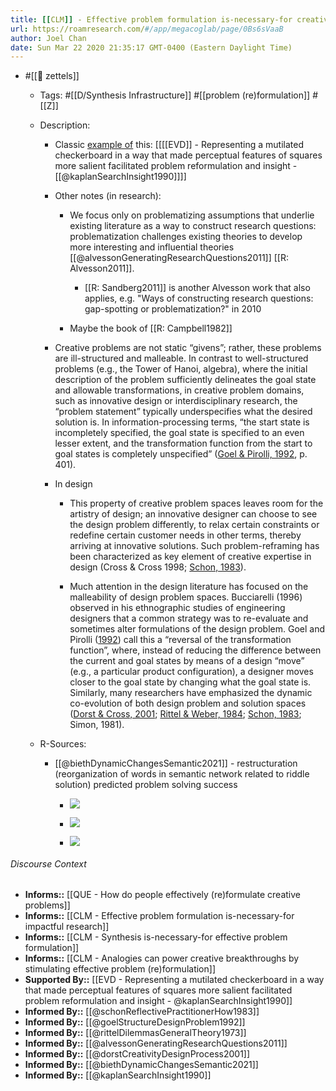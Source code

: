 ```yaml
---
title: [[CLM]] - Effective problem formulation is-necessary-for creative knowledge work
url: https://roamresearch.com/#/app/megacoglab/page/0Bs6sVaaB
author: Joel Chan
date: Sun Mar 22 2020 21:35:17 GMT-0400 (Eastern Daylight Time)
---
```


- #[[🌲 zettels]]

    - Tags: #[[D/Synthesis Infrastructure]] #[[problem (re)formulation]] #[[Z]]

    - Description:

        - Classic [example of]([[SupportedBy]]) this: [[[[EVD]] - Representing a mutilated checkerboard in a way that made perceptual features of squares more salient facilitated problem reformulation and insight - [[@kaplanSearchInsight1990]]]]

        - Other notes (in research):

            - We focus only on problematizing assumptions
that underlie existing literature as a way to construct research questions: problematization challenges existing theories to develop more interesting and influential theories [[@alvessonGeneratingResearchQuestions2011]] [[R: Alvesson2011]].

                - [[R: Sandberg2011]] is another Alvesson work that also applies, e.g. "Ways of constructing research questions: gap-spotting or problematization?" in 2010

            - Maybe the book of  [[R: Campbell1982]]

        - Creative problems are not static “givens”; rather, these problems are ill-structured and malleable. In contrast to well-structured problems (e.g., the Tower of Hanoi, algebra), where the initial description of the problem sufficiently delineates the goal state and allowable transformations, in creative problem domains, such as innovative design or interdisciplinary research, the “problem statement” typically underspecifies what the desired solution is. In information-processing terms, “the start state is incompletely specified, the goal state is specified to an even lesser extent, and the transformation function from the start to goal states is completely unspecified” ([Goel & Pirolli, 1992]([[@goelStructureDesignProblem1992]]), p. 401).

        - In design

            - This property of creative problem spaces leaves room for the artistry of design; an innovative designer can choose to see the design problem differently, to relax certain constraints or redefine certain customer needs in other terms, thereby arriving at innovative solutions. Such problem-reframing has been characterized as key element of creative expertise in design (Cross & Cross 1998; [Schon, 1983]([[@schonReflectivePractitionerHow1983]])).

            - Much attention in the design literature has focused on the malleability of design problem spaces. Bucciarelli (1996) observed in his ethnographic studies of engineering designers that a common strategy was to re-evaluate and sometimes alter formulations of the design problem. Goel and Pirolli ([1992]([[@goelStructureDesignProblem1992]])) call this a “reversal of the transformation function”, where, instead of reducing the difference between the current and goal states by means of a design “move” (e.g., a particular product configuration), a designer moves closer to the goal state by changing what the goal state is. Similarly, many researchers have emphasized the dynamic co-evolution of both design problem and solution spaces ([Dorst & Cross, 2001]([[@dorstCreativityDesignProcess2001]]); [Rittel & Weber, 1984]([[@rittelDilemmasGeneralTheory1973]]); [Schon, 1983]([[@schonReflectivePractitionerHow1983]]); Simon, 1981).

    - R-Sources:

        - [[@biethDynamicChangesSemantic2021]] - restructuration (reorganization of words in semantic network related to riddle solution) predicted problem solving success

            - ![](https://firebasestorage.googleapis.com/v0/b/firescript-577a2.appspot.com/o/imgs%2Fapp%2Fmegacoglab%2Fm64yhC-spn.png?alt=media&token=b8bc3c3a-6632-4bfa-8a85-5f8c6b4f4c2f)

            - ![](https://firebasestorage.googleapis.com/v0/b/firescript-577a2.appspot.com/o/imgs%2Fapp%2Fmegacoglab%2FxF_l6BS98E.png?alt=media&token=107d904d-d014-441a-95c7-6fe14bc307db)

            - ![](https://firebasestorage.googleapis.com/v0/b/firescript-577a2.appspot.com/o/imgs%2Fapp%2Fmegacoglab%2FEOklAyNlfl.png?alt=media&token=262af2fa-ed11-4bf6-9d3e-97fca38bab36)

###### Discourse Context

- **Informs::** [[QUE - How do people effectively (re)formulate creative problems]]
- **Informs::** [[CLM - Effective problem formulation is-necessary-for impactful research]]
- **Informs::** [[CLM - Synthesis is-necessary-for effective problem formulation]]
- **Informs::** [[CLM - Analogies can power creative breakthroughs by stimulating effective problem (re)formulation]]
- **Supported By::** [[EVD - Representing a mutilated checkerboard in a way that made perceptual features of squares more salient facilitated problem reformulation and insight - @kaplanSearchInsight1990]]
- **Informed By::** [[@schonReflectivePractitionerHow1983]]
- **Informed By::** [[@goelStructureDesignProblem1992]]
- **Informed By::** [[@rittelDilemmasGeneralTheory1973]]
- **Informed By::** [[@alvessonGeneratingResearchQuestions2011]]
- **Informed By::** [[@dorstCreativityDesignProcess2001]]
- **Informed By::** [[@biethDynamicChangesSemantic2021]]
- **Informed By::** [[@kaplanSearchInsight1990]]
